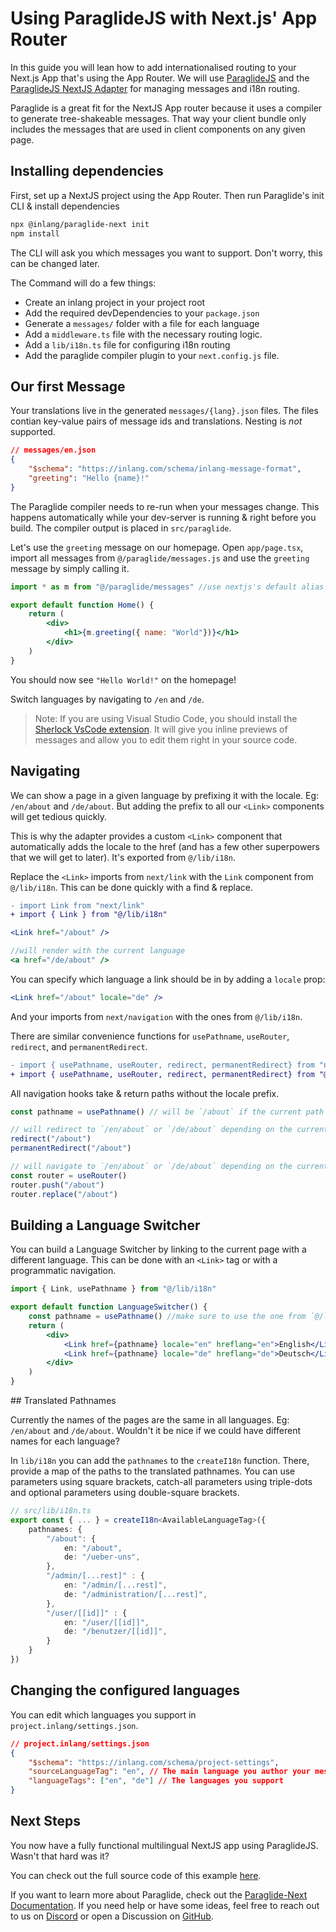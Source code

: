 # Using ParaglideJS with Next.js' App Router

In this guide you will lean how to add internationalised routing to your Next.js App that's using the App Router. We will use [ParaglideJS](https://inlang.com/m/gerre34r/library-inlang-paraglideJs) and the [ParaglideJS NextJS Adapter](https://inlang.com/m/osslbuzt/paraglide-next-i18n) for managing messages and i18n routing.

Paraglide is a great fit for the NextJS App router because it uses a compiler to generate tree-shakeable messages. That way your client bundle only includes the messages that are used in client components on any given page.

## Installing dependencies

First, set up a NextJS project using the App Router. 
Then run Paraglide's init CLI & install dependencies

```bash
npx @inlang/paraglide-next init
npm install
```

The CLI will ask you which messages you want to support. Don't worry, this can be changed later.

The Command will do a few things:

- Create an inlang project in your project root
- Add the required devDependencies to your `package.json`
- Generate a `messages/` folder with a file for each language
- Add a `middleware.ts` file with the necessary routing logic.
- Add a `lib/i18n.ts` file for configuring i18n routing
- Add the paraglide compiler plugin to your `next.config.js` file.

## Our first Message

Your translations live in the generated `messages/{lang}.json` files. The files contian key-value pairs of message ids and translations. Nesting is _not_ supported. 

```json
// messages/en.json
{
	"$schema": "https://inlang.com/schema/inlang-message-format",
	"greeting": "Hello {name}!"
}
```

The Paraglide compiler needs to re-run when your messages change. This happens automatically while your dev-server is running & right before you build. The compiler output is placed in `src/paraglide`. 

Let's use the `greeting` message on our homepage. Open `app/page.tsx`, import all messages from `@/paraglide/messages.js` and use the `greeting` message by simply calling it. 

```jsx
import * as m from "@/paraglide/messages" //use nextjs's default alias for src folder

export default function Home() {
	return (
		<div>
			<h1>{m.greeting({ name: "World"})}</h1>
		</div>
	)
}
```

You should now see `"Hello World!"` on the homepage! 

Switch languages by navigating to `/en` and `/de`.

> Note: If you are using Visual Studio Code, you should install the [Sherlock VsCode extension](https://inlang.com/m/r7kp499g/app-inlang-ideExtension). It will give you inline previews of messages and allow you to edit them right in your source code.

## Navigating

We can show a page in a given language by prefixing it with the locale. Eg: `/en/about` and `/de/about`. But adding the prefix to all our `<Link>` components will get tedious quickly.

This is why the adapter provides a custom `<Link>` component that automatically adds the locale to the href (and has a few other superpowers that we will get to later). It's exported from `@/lib/i18n`.

Replace the `<Link>` imports from `next/link` with the `Link` component from `@/lib/i18n`. This can be done quickly with a find & replace.

```diff
- import Link from "next/link"
+ import { Link } from "@/lib/i18n"
```

```jsx
<Link href="/about" />

//will render with the current language
<a href="/de/about" />
```

You can specify which language a link should be in by adding a `locale` prop:

```jsx
<Link href="/about" locale="de" />
```
And your imports from `next/navigation` with the ones from `@/lib/i18n`.


There are similar convenience functions for `usePathname`, `useRouter`, `redirect`, and `permanentRedirect`.

```diff
- import { usePathname, useRouter, redirect, permanentRedirect} from "next/navigation"
+ import { usePathname, useRouter, redirect, permanentRedirect} from "@/lib/i18n"
```

All navigation hooks take & return paths without the locale prefix. 

```jsx
const pathname = usePathname() // will be `/about` if the current path is `/de/about`

// will redirect to `/en/about` or `/de/about` depending on the current language
redirect("/about")
permanentRedirect("/about")

// will navigate to `/en/about` or `/de/about` depending on the current language
const router = useRouter()
router.push("/about")
router.replace("/about")
```

## Building a Language Switcher

You can build a Language Switcher by linking to the current page with a different language. This can be done with an `<Link>` tag or with a programmatic navigation.

```jsx
import { Link, usePathname } from "@/lib/i18n"

export default function LanguageSwitcher() {
	const pathname = usePathname() //make sure to use the one from `@/lib/i18n`
	return (
		<div>
			<Link href={pathname} locale="en" hreflang="en">English</Link>
			<Link href={pathname} locale="de" hreflang="de">Deutsch</Link>
		</div>
	)
}
```

## Translated Pathnames

Currently the names of the pages are the same in all languages. Eg: `/en/about` and `/de/about`.
Wouldn't it be nice if we could have different names for each language?

In `lib/i18n` you can add the `pathnames` to the `createI18n` function. There, provide a map of the paths to the translated pathnames. You can use parameters using square brackets, catch-all parameters using triple-dots and optional parameters using double-square brackets.

```ts
// src/lib/i18n.ts
export const { ... } = createI18n<AvailableLanguageTag>({
	pathnames: {
		"/about": {
			en: "/about",
			de: "/ueber-uns",
		},
		"/admin/[...rest]" : {
			en: "/admin/[...rest]",
			de: "/administration/[...rest]",
		},
		"/user/[[id]]" : {
			en: "/user/[[id]]",
			de: "/benutzer/[[id]]",
		}
	}
})
```

## Changing the configured languages

You can edit which languages you support in `project.inlang/settings.json`.

```json
// project.inlang/settings.json
{
	"$schema": "https://inlang.com/schema/project-settings",
	"sourceLanguageTag": "en", // The main language you author your messages in
	"languageTags": ["en", "de"] // The languages you support
}
```

## Next Steps

You now have a fully functional multilingual NextJS app using ParaglideJS. Wasn't that hard was it?

You can check out the full source code of this example [here](https://github.com/opral/monorepo/tree/main/inlang/source-code/paraglide/paraglide-js-adapter-next/examples/app).

If you want to learn more about Paraglide, check out the [Paraglide-Next Documentation](https://inlang.com/m/osslbuzt/paraglide-next-i18n). If you need help or have some ideas, feel free to reach out to us on [Discord](https://discord.gg/CNPfhWpcAa) or open a Discussion on [GitHub](https://github.com/opral/monorepo/discussions).


